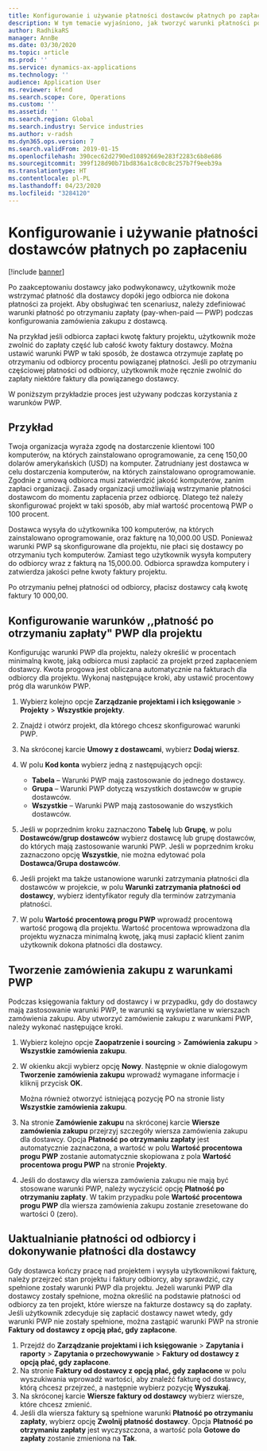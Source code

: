 ```yaml
---
title: Konfigurowanie i używanie płatności dostawców płatnych po zapłaceniu
description: W tym temacie wyjaśniono, jak tworzyć warunki płatności po zapłaceniu (PWP), dzięki którym można zwolnić częściowe płatności dostawcy na podstawie płatności odbiorców.
author: RadhikaRS
manager: AnnBe
ms.date: 03/30/2020
ms.topic: article
ms.prod: ''
ms.service: dynamics-ax-applications
ms.technology: ''
audience: Application User
ms.reviewer: kfend
ms.search.scope: Core, Operations
ms.custom: ''
ms.assetid: ''
ms.search.region: Global
ms.search.industry: Service industries
ms.author: v-radsh
ms.dyn365.ops.version: 7
ms.search.validFrom: 2019-01-15
ms.openlocfilehash: 390cec62d2790ed10892669e283f2283c6b8e686
ms.sourcegitcommit: 399f128d90b71bd836a1c8c0c8c257b7f9eeb39a
ms.translationtype: HT
ms.contentlocale: pl-PL
ms.lasthandoff: 04/23/2020
ms.locfileid: "3284120"
---
```

# <a name="set-up-and-use-pay-when-paid-vendor-payments"></a>Konfigurowanie i używanie płatności dostawców płatnych po zapłaceniu

[!include [banner](../includes/banner.md)]

Po zaakceptowaniu dostawcy jako podwykonawcy, użytkownik może wstrzymać płatność dla dostawcy dopóki jego odbiorca nie dokona płatności za projekt. Aby obsługiwać ten scenariusz, należy zdefiniować warunki płatność po otrzymaniu zapłaty (pay-when-paid — PWP) podczas konfigurowania zamówienia zakupu z dostawcą.

Na przykład jeśli odbiorca zapłaci kwotę faktury projektu, użytkownik może zwolnić do zapłaty część lub całość kwoty faktury dostawcy. Można ustawić warunki PWP w taki sposób, że dostawca otrzymuje zapłatę po otrzymaniu od odbiorcy procentu powiązanej płatności. Jeśli po otrzymaniu częściowej płatności od odbiorcy, użytkownik może ręcznie zwolnić do zapłaty niektóre faktury dla powiązanego dostawcy.

W poniższym przykładzie proces jest używany podczas korzystania z warunków PWP.

## <a name="example"></a>Przykład

Twoja organizacja wyraża zgodę na dostarczenie klientowi 100 komputerów, na których zainstalowano oprogramowanie, za cenę 150,00 dolarów amerykańskich (USD) na komputer. Zatrudniany jest dostawca w celu dostarczenia komputerów, na których zainstalowano oprogramowanie. Zgodnie z umową odbiorca musi zatwierdzić jakość komputerów, zanim zapłaci organizacji. Zasady organizacji umożliwiają wstrzymanie płatności dostawcom do momentu zapłacenia przez odbiorcę. Dlatego też należy skonfigurować projekt w taki sposób, aby miał wartość procentową PWP o 100 procent.

Dostawca wysyła do użytkownika 100 komputerów, na których zainstalowano oprogramowanie, oraz fakturę na 10,000.00 USD. Ponieważ warunki PWP są skonfigurowane dla projektu, nie płaci się dostawcy po otrzymaniu tych komputerów. Zamiast tego użytkownik wysyła komputery do odbiorcy wraz z fakturą na 15,000.00. Odbiorca sprawdza komputery i zatwierdza jakości pełne kwoty faktury projektu.

Po otrzymaniu pełnej płatności od odbiorcy, płacisz dostawcy całą kwotę faktury 10 000,00.

## <a name="set-up-pwp-terms-for-a-project"></a>Konfigurowanie warunków ,,płatność po otrzymaniu zapłaty" PWP dla projektu

Konfigurując warunki PWP dla projektu, należy określić w procentach minimalną kwotę, jaką odbiorca musi zapłacić za projekt przed zapłaceniem dostawcy. Kwota progowa jest obliczana automatycznie na fakturach dla odbiorcy dla projektu. Wykonaj następujące kroki, aby ustawić procentowy próg dla warunków PWP.

1. Wybierz kolejno opcje **Zarządzanie projektami i ich księgowanie** \> **Projekty** \> **Wszystkie projekty**.
2. Znajdź i otwórz projekt, dla którego chcesz skonfigurować warunki PWP.
3. Na skróconej karcie **Umowy z dostawcami**, wybierz **Dodaj wiersz**.
3. W polu **Kod konta** wybierz jedną z następujących opcji:

    - **Tabela** – Warunki PWP mają zastosowanie do jednego dostawcy.
    - **Grupa** – Warunki PWP dotyczą wszystkich dostawców w grupie dostawców.
    - **Wszystkie** – Warunki PWP mają zastosowanie do wszystkich dostawców.

4. Jeśli w poprzednim kroku zaznaczono **Tabelę** lub **Grupę**, w polu **Dostawców/grup dostawców** wybierz dostawcę lub grupę dostawców, do których mają zastosowanie warunki PWP. Jeśli w poprzednim kroku zaznaczono opcję **Wszystkie**, nie można edytować pola **Dostawca/Grupa dostawców**.
5. Jeśli projekt ma także ustanowione warunki zatrzymania płatności dla dostawców w projekcie, w polu **Warunki zatrzymania płatności od dostawcy**, wybierz identyfikator reguły dla terminów zatrzymania płatności.
6. W polu **Wartość procentową progu PWP** wprowadź procentową wartość progową dla projektu. Wartość procentowa wprowadzona dla projektu wyznacza minimalną kwotę, jaką musi zapłacić klient zanim użytkownik dokona płatności dla dostawcy.

## <a name="create-a-po-that-has-pwp-terms"></a>Tworzenie zamówienia zakupu z warunkami PWP

Podczas księgowania faktury od dostawcy i w przypadku, gdy do dostawcy mają zastosowanie warunki PWP, te warunki są wyświetlane w wierszach zamówienia zakupu. Aby utworzyć zamówienie zakupu z warunkami PWP, należy wykonać następujące kroki.

1. Wybierz kolejno opcje **Zaopatrzenie i sourcing** \> **Zamówienia zakupu** \> **Wszystkie zamówienia zakupu**.
2. W okienku akcji wybierz opcję **Nowy**. Następnie w oknie dialogowym **Tworzenie zamówienia zakupu** wprowadź wymagane informacje i kliknij przycisk **OK**.

    Można również otworzyć istniejącą pozycję PO na stronie listy **Wszystkie zamówienia zakupu**.

4. Na stronie **Zamówienie zakupu** na skróconej karcie **Wiersze zamówienia zakupu** przejrzyj szczegóły wiersza zamówienia zakupu dla dostawcy. Opcja **Płatność po otrzymaniu zapłaty** jest automatycznie zaznaczona, a wartość w polu **Wartość procentowa progu PWP** zostanie automatycznie skopiowana z pola **Wartość procentowa progu PWP** na stronie **Projekty**.
6. Jeśli do dostawcy dla wiersza zamówienia zakupu nie mają być stosowane warunki PWP, należy wyczyścić opcję **Płatność po otrzymaniu zapłaty**. W takim przypadku pole **Wartość procentowa progu PWP** dla wiersza zamówienia zakupu zostanie zresetowane do wartości 0 (zero).

## <a name="update-a-customer-payment-and-pay-the-vendor"></a>Uaktualnianie płatności od odbiorcy i dokonywanie płatności dla dostawcy

Gdy dostawca kończy pracę nad projektem i wysyła użytkownikowi fakturę, należy przejrzeć stan projektu i faktury odbiorcy, aby sprawdzić, czy spełnione zostały warunki PWP dla projektu. Jeżeli warunki PWP dla dostawcy zostały spełnione, można określić na podstawie płatności od odbiorcy za ten projekt, które wiersze na fakturze dostawcy są do zapłaty. Jeśli użytkownik zdecyduje się zapłacić dostawcy nawet wtedy, gdy warunki PWP nie zostały spełnione, można zastąpić warunki PWP na stronie **Faktury od dostawcy z opcją płać, gdy zapłacone**.

1. Przejdź do **Zarządzanie projektami i ich księgowanie** \> **Zapytania i raporty** \> **Zapytania o przechowywanie** \> **Faktury od dostawcy z opcją płać, gdy zapłacone**.
2. Na stronie **Faktury od dostawcy z opcją płać, gdy zapłacone** w polu wyszukiwania wprowadź wartości, aby znaleźć fakturę od dostawcy, którą chcesz przejrzeć, a następnie wybierz pozycję **Wyszukaj**.
3. Na skróconej karcie **Wiersze faktury od dostawcy** wybierz wiersze, które chcesz zmienić.
4. Jeśli dla wiersza faktury są spełnione warunki **Płatność po otrzymaniu zapłaty**, wybierz opcję **Zwolnij płatność dostawcy**. Opcja **Płatność po otrzymaniu zapłaty** jest wyczyszczona, a wartość pola **Gotowe do zapłaty** zostanie zmieniona na **Tak**.
